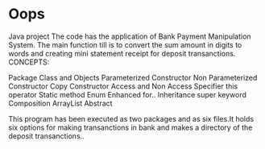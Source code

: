# Oops
Java project
The code has the application of Bank Payment Manipulation System. The main function till is to convert the sum amount in digits to words and creating mini statement receipt for deposit transanctions.
CONCEPTS:


Package
Class and Objects
Parameterized Constructor
Non Parameterized Constructor
Copy Constructor
Access and Non Access Specifier
this operator
Static method
Enum
Enhanced for..
Inheritance
super keyword
Composition
ArrayList
Abstract


This program has been executed as two packages and as six files.It holds six options for making transanctions in bank and makes a directory of the deposit transanctions..
